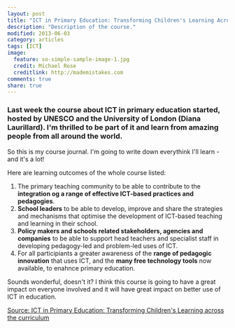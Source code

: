 ```yaml
---
layout: post
title: "ICT in Primary Education: Transforming Children's Learning Across the Curriculum" 
description: "Description of the course."
modified: 2013-06-03
category: articles
tags: [ICT]
image:
  feature: so-simple-sample-image-1.jpg
  credit: Michael Rose
  creditlink: http://mademistakes.com
comments: true
share: true
---
```


### Last week the course about ICT in primary education started, hosted by UNESCO and the University of London (Diana Laurillard). I'm thrilled to be part of it and learn from amazing people from all around the world.
So this is my course journal. I'm going to write down everythink I'll learn - and it's a lot!

Here are learning outcomes of the whole course listed:

1. The primary teaching community to be able to contribute to the **integration og a range of effective ICT-based practices and pedagogies**.
2. **School leaders** to be able to develop, improve and share the strategies and mechanisms that optimise the development of ICT-based teaching and learning in their school.
3. **Policy makers and schools related stakeholders, agencies and companies** to be able to support head teachers and specialist staff in developing pedagogy-led and problem-led uses of ICT. 
4. For all participiants a greater awareness of the **range of pedagogic innovation** that uses ICT, and the **many free technology tools** now available, to enahnce primary education.

Sounds wonderful, doesn't it?
I think this course is going to have a great impact on everyone involved and it will have great impact on better use of ICT in education.

[Source: ICT in Primary Education: Transforming Children's Learning across the curriculum](https://www.coursera.org/course/ictinprimary)
